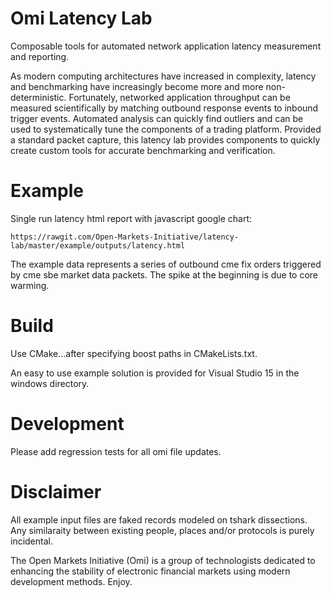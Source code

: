 # Omi Latency Lab
Composable tools for automated network application latency measurement and reporting.

As modern computing architectures have increased in complexity, latency and benchmarking have increasingly become more and more non-deterministic. Fortunately, networked application throughput can be measured scientifically by matching outbound response events to inbound trigger events.  Automated analysis can quickly find outliers and can be used to systematically tune the components of a trading platform.  Provided a standard packet capture, this latency lab provides components to quickly create custom tools for accurate benchmarking and verification.

# Example
Single run latency html report with javascript google chart:

    https://rawgit.com/Open-Markets-Initiative/latency-lab/master/example/outputs/latency.html

The example data represents a series of outbound cme fix orders triggered by cme sbe market data packets. The spike at the beginning is due to core warming.

# Build
Use CMake...after specifying boost paths in CMakeLists.txt.

An easy to use example solution is provided for Visual Studio 15 in the windows directory. 

# Development
Please add regression tests for all omi file updates.  

# Disclaimer
All example input files are faked records modeled on tshark dissections. Any similaraity between existing people, places and/or protocols is purely incidental.

The Open Markets Initiative (Omi) is a group of technologists dedicated to enhancing the stability of electronic financial markets using modern development methods. Enjoy.
